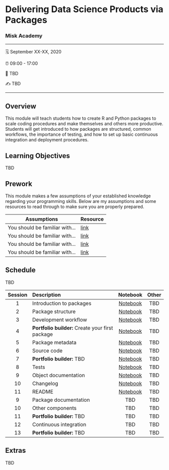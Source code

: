 Delivering Data Science Products via Packages
================

### Misk Academy

-----

:spiral_calendar: September XX-XX, 2020  

:alarm_clock:     09:00 - 17:00  

:hotel:           TBD  

:writing_hand:    TBD

-----

## Overview

This module will teach students how to create R and Python packages to scale coding procedures and make themselves and others more productive. Students will get introduced to how packages are structured, common workflows, the importance of testing, and how to set up basic continuous integration and deployment procedures.

## Learning Objectives

TBD

## Prework

This module makes a few assumptions of your established knowledge regarding your programming skills. Below are my assumptions and some resources to read through to make sure you are properly prepared.

| Assumptions                       | Resource      
| --------------------------------- | ------------- |
| You should be familiar with...    | [link](https://github.com/misk-data-science/misk-packages) | 
| You should be familiar with...    | [link](https://github.com/misk-data-science/misk-packages) | 
| You should be familiar with...    | [link](https://github.com/misk-data-science/misk-packages) | 
| You should be familiar with...    | [link](https://github.com/misk-data-science/misk-packages) | 


## Schedule

TBD


| Session       | Description                          | Notebook    | Other     | 
| :-----------: | :----------------------------------- | :-----------: | :-----------: | 
| 1             | Introduction to packages             | [Notebook](https://misk-data-science.github.io/misk-packages/notebooks/01-introduction.html) | TBD            |
| 2             | Package structure                    | [Notebook](https://misk-data-science.github.io/misk-packages/notebooks/02-package-structure.html) | TBD           | 
| 3             | Development workflow                 | [Notebook](https://misk-data-science.github.io/misk-packages/notebooks/03-workflow.html) | TBD           | 
| 4             | __Portfolio builder:__ Create your first package | [Notebook](https://misk-data-science.github.io/misk-packages/notebooks/04-porfolio-builder-01.html) | TBD           | 
| 5             | Package metadata                     | [Notebook](https://misk-data-science.github.io/misk-packages/notebooks/05-metadata.html) | TBD           | 
| 6             | Source code                          | [Notebook](https://misk-data-science.github.io/misk-packages/notebooks/06-source-code.html) | TBD           |
| 7             | __Portfolio builder:__ TBD           | [Notebook](https://misk-data-science.github.io/misk-packages/notebooks/07-porfolio-builder-01.html)  | TBD           |
| 8             | Tests                                | [Notebook](https://misk-data-science.github.io/misk-packages/notebooks/08-testing.html)  | TBD           | 
| 9             | Object documentation                | [Notebook](https://misk-data-science.github.io/misk-packages/notebooks/09-object-docs.html) | TBD  |
| 10            | Changelog                           | [Notebook](https://misk-data-science.github.io/misk-packages/notebooks/10-changelog.html) | TBD  |
| 11            | README                              | [Notebook](https://misk-data-science.github.io/misk-packages/notebooks/11-readme.html) | TBD  |
| 9             | Package documentation                | TBD          | TBD  |
| 10           | Other components                     | TBD          | TBD  | 
| 11           | __Portfolio builder:__ TBD           | TBD          | TBD           |
| 12            | Continuous integration              | TBD          | TBD  |
| 13            | __Portfolio builder:__ TBD           | TBD          | TBD           |


## Extras

TBD

